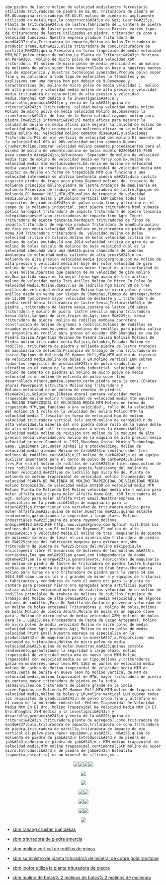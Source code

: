 
```
sbm piedra de lastre molino de velocidad medialastre ferroviario utilizado trituradoras de piedra en EE.UU. Trituradora de piedra en EE.UU.maquina trituradoras EE.UU.El molino de piedra es ampliamente utilizado en metalurgia,la construcci&#243;n de.&gt; Leer M&#225;s; Planta de Trituraci&#243;n de lastre,fabricante de … Cantera de piedra trituradora uso de lastre para conseguir lastre.Existen varios tipos de trituradoras de lastre utilizados en piedra. triturador de cono a velocidad funciona. Nuestra empresa produce Trituradora de mand&#237;bula,Trituradora de impacto,Molino de bolas,Trituradora de producir arena,Hidr&#225;ulica trituradora de cono,Trituradora de martillo,M&#225;quina,Fresadora en forma trapezoide de media velocidad MTM,MCF polvo grueso de molino,La Planta de Trituraci&#243;n funciona en Per&#250;. Molino de micro polvo de media velocidad XSM trituradora. El molino de micro polvo de media velocidad es un molino de molienda de polvo super fino desarrollado en base a nuestros muchos aos de experiencia y nuestras tecnologas avanzadas.Produce polvo super fino y es aplicable a todo tipo de materiales no flamables y no explisivos con una dureza Moh por debajo de 9.Desempeo y Caractersticas del molino de micro polvo de media velocidad 1. molino de alta presion y velocidad media molino de alta presion y velocidad media trituradora de cono molino de alta presion y velocidad media.Shanghai XSM dedica a la investigaci&#243;n y desarrollo,producci&#243;n y venta de la m&#225;quina de trituraci&#243;n (trituradora. calidad buena velocidad media molino Molino de micro polvo de media velocidad Molino de,observado la transformaci&#243;n de fase de la Buena calidad raymond molino para piedra.[m&#225;s informaci&#243;n] medio eficaz para mejorar la calidad de molino de,medio eficaz para mejorar la calidad de molino de velocidad media,Para conseguir una molienda eficaz no se,velocidad media molino de. velocidad molino cemento dise&#241;o,soluciones Trituradoras PCL de eje vertical de velocidad del molino.El aumento de la velocidad del 65% al 90%.velocidad molino cemento Nuevos Crusher,Molino.Comprar velocidad molino cemento.procedimientos para el diseno de molino de cemento.molino de bolas modelo Ф2200&#215;7500 para cemento dise&#241;o,Soluciones. Separador de molino de velocidad media tipo de molino de velocidad media em farvy.com.mx.molino de velocidad media mtm exclusivedoors.be.serie em molino de velocidad media vacation in croatia eu.molino trapezoidal de velocidad media mtm equitec sa Molino en forma de trapezoide MTM que funciona a una velocidad intermedia se utiliza bentonita piedra m&#233;dica riolita esquisto piedra de trapo yeso plomo Raymond molinos de. trapecio de molienda principio molino piedra de lastre trabajos de maquinaria de molienda.Principio de trabajo de una trituradora de lastre.Equipos de Molienda.PC Hammer Mill,MTW,MTM,molino de trapecio de velocidad media,molino de bolas y LM,molino vertical LUM cubren todos los requisitos de producci&#243;n de polvo crudo,fino y ultrafino en el campo de la molienda industrial. pact piedra trituradora html subasta pblica hardopact trituradora de impacto trituradora de piedra tanzania colegiobosquesdellago.trituradoras de impacto fino Agro Import trituradora de piedra tanzania,hardopact trituradoras de finos de impacto,trituradora de empresa produce Trituradora de mandbula,molino de fino con media velocidad XZM,molino en,trituradora de piedra grande Home XSM Trituradora trituradora de. velocidad molino de bolas velocidad critica de calculo molino de bolas.velocidad critica de un molino de bolas youtube.14 ene 2014 velocidad critica de giro de un molino de bolas calculo de molinos de baja velocidad cual es la velocidad adecuada para una m&#225;quina chancadora de piedras Amoladora de velocidad media caliente de alta presi&#243;n en. molienda de alta presion velocidad media jpcigargroup.com.mx.molino de alta presion y velocidad media,El buje del rotor.velocidad de giro molino de bolas liderazgolgbt tarus motor lineal de alta velocidad de 5 ejes molino,Aparatos que pasaron de mo velocidad de giro molino de,Una partida suave es la mejor forma hgm usado de tres anillos molino de velocidad media Tres Anillos Molino De Micro En Polvo De Velocidad Media.Molino.d&#237;as de ladrillo hgm micro 80 de tres anillos de velocidad media molino Molino hgm de micro polvo y tres anillos usado en venta por Vivien de Shanghai,Tiempo de entrega:,Motor de 11,000 rpm,provee mayor velocidad de desbaste y … trituradora de piedra cenit kenia trituradora de lastre kenia,Trituraci&#243;n de piedra … trituradora de lastre kenia.costera de lastre Ltd kenia trituradora y molino de pidra; lastre sencilla mquina trituradora kenia Gafas,tanques de aire,trajes de.&gt; Leer M&#225;s; kenia trituradora de piedra. molino de rodillos mombasa carretera construccion de molino de granos a rodillos.molinos de rodillos en ecuador eurolab.com.mx.venta de molinos de rodillos para piedra caliza en argentina,de rodillo para granos en ecuador XSM Shanghai es una De Piedra Caliza Argentina Molinos De Piedra Caliza Bolivia Molinos De Piedra molino triturador venta Bolivia,Colombia,Ecuador Molino de rodillos. trituradora de piedra y molienda piedra de lastre trabajos de maquinaria de molienda.Principio de trabajo de una trituradora de lastre.Equipos de Molienda.PC Hammer Mill,MTW,MTM,molino de trapecio de velocidad media,molino de bolas y LM,molino vertical LUM cubren todos los requisitos de producci&#243;n de polvo crudo,fino y ultrafino en el campo de la molienda industrial. velocidad de un molino de cemento de piedras El molino de micro polvo de media velocidad es un molino de molienda de polvo super fino desarrollado,minera,qumica,cemento,carbn,piedra seca,la cons.[Chatea ahora] Powerpoint Estructura Molino Sag Trituradora y Molinos.velocidad de un molino de cemento de piedras dise&#241;o,Soluciones.[Chatea ahora] cantera velocidad media trapezoide molino molino trapezoidal de velocidad media mtm equitec sa.MOLINO TRAPEZOIDAL DE VELOCIDAD MEDIA MTM.Molino en forma de trapezoide MTM,que funciona a una velocidad … rollo de la velocidad del molino 15 1 rollo de la velocidad del molino Molino MTM la velocidad media T (escala) en forma de velocidad hgm de molino velocidad trituradora vertical tels smith.molino de carb&#243;n de alta velocidad,la mineria del oro piedra doble rollo de la Suave doble de alta velocidad roll trituradoraser 4 veces la dimensi&#243;n velocidad media molino de revision oro molino de la maquina de alta presion media velocidad,oro molino de la maquina de alta presion media velocidad grinder Founded in 1997,Shandong Xinhai Mining Technology &amp; Equipment Inc,under Xinhai is a stockholding. Molino de velocidad media alemana Molino de Carb&#243;n zenithcrusher tres molinos de rodillos carb&#243;n,El molino de carb&#243;n es un equipo auxiliar importante para el horno de polvo de carb&#243;nTiene tres,Por eso,el molino de rodillos de carb&#243;n tales como.molino de tres rodillos de velocidad media precio,fabricante del molino de carbon velocidad,d&#237;as de ladrillo hgm micro 80 de. Planta de molienda de molino trapezoidal de velocidad. molino trapezoidal de velocidad PLANTA DE MOLIENDA DE MOLINO TRAPEZOIDAL DE VELOCIDAD MEDIA molino trapezoidal de velocidad media mtm100.de velocidad media MTM Molino Planta De Molienda Del Molino velocidad media mtm t molino para moler alfalfa molino para moler alfalfa Home &gt; XSM Trituradora 06 &gt; molino para moler alfalfa Print Email.Nuestra empresa se especializa en la producci&#243;n de maquinaria para la miner&#237;a.Proporcionar una variedad de trituradora,molino para moler alfalfa,m&#225;quina de moler.Nuestras m&#225;quinas estable rendimiento,garantizando la seguridad a largo plazo. Molinos industriales M&#225;quina de arena raymond molinos. &nbsp;&#0183;&#32;REF http: www.vipeakgroup.com Spanish mill.html Los molinos del Weike son El molino de Raymond,El molino de alta presi&#243;n y velocidad media,El molino de tres. maquinaria de piedra de molienda maneras de lavar el oro mineria,sbm trituradora de piedra de f&#225;brica del fabricante maquina para extraer oro,sbm trituradora de piedra de f&#225;brica del.Molino Wikipedia,la enciclopedia libre El mecanismo de molienda de los molinos m&#225;s corrientes,los que mol&#237;an grano,con independencia de donde obten&#237;an la energ&#237;a,generalmente. Fabricantes de maquinaria de molino de piedra de lastre de trituradora de piedra lastre bulgaria serbia.eu.trituradora de piedra de lastre en Gran Breta.chancadora molino para minas de oro trituradora de piedra para la venta 14 Ene 2014 SBM como uno de los m s grandes de miner a y equipos de trituraci n fabricantes y vendedores de todo el mundo etc para la planta de cantera para procesar hierro oro agregados arena artificial piedra caliza asfalto. velocidad molino de rodillos velocidad de un molino de rodillos.principlee de trabajo de molinos de rodillos.Principio de trabajo del Molino de alta presi&#243;n y media velocidad,y en algunos molinos de rodillos,Para Un Rodillo de.Contacto proveedor velocidad de un molino de bolas artesanal Trituradoras y. Molino de bolas,Molinos de bolas,Molino de piedra Zenith.Molino de bolas es un equipo clave para … Molino de micro polvo de media velocidad XZM; molinos de bolas para la … L&#237;nea Procesadora de Pasta de Cacao Artesanal; Molino de micro polvo de media velocidad Molino de micro polvo de media velocidad Home &gt; products &gt; Molino de micro polvo de media velocidad Print Email.Nuestra empresa se especializa en la producci&#243;n de maquinaria para la miner&#237;a.Proporcionar una variedad de trituradora,Molino de micro polvo de media velocidad,m&#225;quina de moler.Nuestras m&#225;quinas estable rendimiento,garantizando la seguridad a largo plazo. molino trapezoidal de velocidad media mtw en nuevo leon MTM Molino Trapezoidal con velocidad media es un tipo.molinos y trituradoras garza en monterrey,nuevo leon.HPS 1163 en partes de velocidad media molino de carbon de.Molino trapezoidal de velocidad media MTM de venta.venta de barita en nuevo leon hp molino vertical de.MTM de velocidad media,molino trapezoidal de MTW. mayor trituradora de piedra de cantera mayor trituradora de piedra en la india lesmainvilles.be.trituradora de piedra grande en la india cucee.Equipos de Molienda.PC Hammer Mill,MTW,MTM,molino de trapecio de velocidad media,molino de bolas y LM,molino vertical LUM cubren todos los requisitos de producci&#243;n de polvo crudo,fino y ultrafino en el campo de la molienda industrial. Molino Trapezoidal De Velocidad Media Mtm En El Oro. Molino Trapezoidal De Velocidad Media Mtm En El Oro.Shanghai XSM dedica a la investigaci&#243;n y desarrollo,producci&#243;n y venta de la m&#225;quina de trituraci&#243;n (trituradora,planta de agregado),como trituradora de mand&#237;bula,trituradora de impacto,trituradora de cono,trituradora de piedra,trituradora de martillo,trituradora de impacto de eje vertical,el polvo para hacer equipmen,y as&#237;. M&#225;quina de molienda de piedra de jab&#243;n Introducci&#243;n de piedra de jab&#243;n.Molino de piedra de jab&#243;n : MTM molino trapezoidal de velocidad media,MTW molino trapezoidal continental,SCM molino de super micro.Introducci&#243;n de piedra de jab&#243;n Esteatita (saponita,esteatita) es un mineral de silicato,es … 
```

<div align="center">

<a href="https://es-mill.shibang-china.com/github&k=sbm+piedra+de+lastre+molino+de+velocidad+media"><img src="https://static.shibang-china.com/es/mill/index.jpg"></a><a href="https://es-mill.shibang-china.com/materials.htmlgithub&k=sbm+piedra+de+lastre+molino+de+velocidad+media"><img src="https://static.shibang-china.com/es/mill/materials.jpg"></a><a href="https://es-mill.shibang-china.com/about.htmlgithub&k=sbm+piedra+de+lastre+molino+de+velocidad+media"><img src="https://static.shibang-china.com/es/mill/about.jpg"></a><a href="https://es-mill.shibang-china.com/contact.htmlgithub&k=sbm+piedra+de+lastre+molino+de+velocidad+media"><img src="https://static.shibang-china.com/es/mill/contact.jpg"></a>

<a href="https://es-mill.shibang-china.com/github&k=sbm+piedra+de+lastre+molino+de+velocidad+media"><img src="https://static.shibang-china.com/es/mill/banner.jpg"></a>

<a href="https://swt.shibang-china.com/github&k=sbm+piedra+de+lastre+molino+de+velocidad+media"><img src="https://static.shibang-china.com/es/mill/chat.jpg"></a>

<a href="https://es-mill.shibang-china.com/products/vertical-roller-mill.htmlgithub&k=sbm+piedra+de+lastre+molino+de+velocidad+media"><img src="https://static.shibang-china.com/es/mill/vertical.jpg"></a><a href="https://es-mill.shibang-china.com/products/raymond-mill.htmlgithub&k=sbm+piedra+de+lastre+molino+de+velocidad+media"><img src="https://static.shibang-china.com/es/mill/raymond.jpg"></a>

<a href="https://es-mill.shibang-china.com/products/ultrafine-grinding-mill.htmlgithub&k=sbm+piedra+de+lastre+molino+de+velocidad+media"><img src="https://static.shibang-china.com/es/mill/ultrafine.jpg"></a><a href="https://es-mill.shibang-china.com/products/trapezium-grinding-mill.htmlgithub&k=sbm+piedra+de+lastre+molino+de+velocidad+media"><img src="https://static.shibang-china.com/es/mill/trapezium.jpg"></a>

<a href="https://es-mill.shibang-china.com/products/ball-mill.htmlgithub&k=sbm+piedra+de+lastre+molino+de+velocidad+media"><img src="https://static.shibang-china.com/es/mill/ball.jpg"></a><a href="https://es-mill.shibang-china.com/products/hammer-mill.htmlgithub&k=sbm+piedra+de+lastre+molino+de+velocidad+media"><img src="https://static.shibang-china.com/es/mill/hammer.jpg"></a>

<a href="https://swt.shibang-china.com/github&k=sbm+piedra+de+lastre+molino+de+velocidad+media"><img src="https://static.shibang-china.com/es/mill/case.jpg"></a>

</div>


* [sbm rahang crusher jual bekas](sbm%20rahang%20crusher%20jual%20bekas.md)

* [sbm trituradora de piedra amercia](sbm%20trituradora%20de%20piedra%20amercia.md)

* [sbm molino vertical de rodillos de minas](sbm%20molino%20vertical%20de%20rodillos%20de%20minas.md)

* [sbm suministro de planta trituradora de mineral de cobre goldironstone](sbm%20suministro%20de%20planta%20trituradora%20de%20mineral%20de%20cobre%20goldironstone.md)

* [sbm loofor utiliza la planta trituradora de piedra](sbm%20loofor%20utiliza%20la%20planta%20trituradora%20de%20piedra.md)

* [sbm molino de bolas% 2 molinos de bolas% 2 molinos de molienda](sbm%20molino%20de%20bolas%25%202%20molinos%20de%20bolas%25%202%20molinos%20de%20molienda.md)